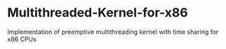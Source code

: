 # Multithreaded-Kernel-for-x86
Implementation of preemptive multithreading kernel with time sharing for x86 CPUs
